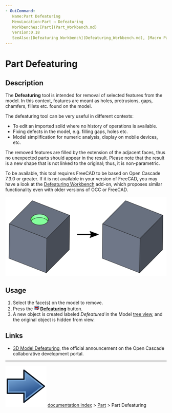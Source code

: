 ```yaml
---
- GuiCommand:
   Name:Part Defeaturing
   MenuLocation:Part → Defeaturing
   Workbenches:[Part](Part_Workbench.md)
   Version:0.18
   SeeAlso:[Defeaturing Workbench](Defeaturing_Workbench.md), [Macro Parametric Defeaturing](Macro_Parametric_Defeaturing.md)
---
```


# Part Defeaturing

## Description

The **Defeaturing** tool is intended for removal of selected features from the model. In this context, features are meant as holes, protrusions, gaps, chamfers, fillets etc. found on the model.

The defeaturing tool can be very useful in different contexts:

-   To edit an imported solid where no history of operations is available.
-   Fixing defects in the model, e.g. filling gaps, holes etc.
-   Model simplification for numeric analysis, display on mobile devices, etc.

The removed features are filled by the extension of the adjacent faces, thus no unexpected parts should appear in the result. Please note that the result is a new shape that is not linked to the original; thus, it is non-parametric.

To be available, this tool requires FreeCAD to be based on Open Cascade 7.3.0 or greater. If it is not available in your version of FreeCAD, you may have a look at the [Defeaturing Workbench](Defeaturing_Workbench.md) add-on, which proposes similar functionality even with older versions of OCC or FreeCAD.

 ![](images/Part_Defeaturing_example.png ) 

## Usage

1.  Select the face(s) on the model to remove.
2.  Press the **<img src="images/Part_Defeaturing.svg" width=16px> [Defeaturing](Part_Defeaturing.md)** button.
3.  A new object is created labeled *Defeatured* in the Model [tree view](Tree_view.md), and the original object is hidden from view.

## Links

-   [3D Model Defeaturing](https://dev.opencascade.org/index.php?q=node/1211), the official announcement on the Open Cascade collaborative development portal.



---
![](images/Button_right.svg) [documentation index](../README.md) > [Part](Part_Workbench.md) > Part Defeaturing
